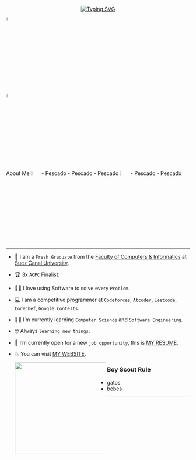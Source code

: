 <div align="center" width=100%>
  
[![Typing SVG](https://readme-typing-svg.demolab.com?font=Pixelify+Sans&size=36&pause=5000&color=F7F7F7&background=452A4777&center=true&vCenter=true&random=false&width=550&lines=%7C+Hi%2C+I'm+Evelyn+Barrantes+%7C)](https://git.io/typing-svg) 
</div>
<img src="https://pixeldolls.net/images/dolls/1/magician-girl-doll253_7_14_2007.gif" width=5%>
<p><img src="https://pixeldolls.net/images/dolls/1/magician-girl-doll253_7_14_2007.gif" width=5%></p>
About Me 
<img src="https://pixeldolls.net/images/dolls/1/magician-girl-doll253_7_14_2007.gif" width=5%>
- Pescado
- Pescado
- Pescado <img src="https://pixeldolls.net/images/dolls/1/magician-girl-doll253_7_14_2007.gif" width=5%>
- Pescado
- Pescado

---

 - :school: I am a `Fresh Graduate` from the [Faculty of Computers & Informatics](http://suez.edu.eg/ar/%d9%83%d9%84%d9%8a%d8%a9-%d8%a7%d9%84%d8%ad%d8%a7%d8%b3%d8%a8%d8%a7%d8%aa-%d9%88%d8%a7%d9%84%d9%85%d8%b9%d9%84%d9%88%d9%85%d8%a7%d8%aa/) at [Suez Canal University](http://suez.edu.eg/ar/).
- :trophy: 3x `ACPC` Finalist.
- :technologist: I love using Software to solve every `Problem`.
- :computer: I am a competitive programmer at `Codeforces`, `Atcoder`, `Leetcode`, `Codechef`, `Google Contests`.
- :student: I’m currently learning `Computer Science` and `Software Engineering`.
- :nerd_face: Always `learning new things`.
- :thinking: I’m currently open for a new `job opportunity`, this is [MY RESUME](http://lnkiy.in/Ahmed_Hossam_Resume).
- :boom: You can visit [MY WEBSITE](https://cutt.ly/Ahmed_Hossam_Website).

  <img width="250" align='left' src="https://github.com/WaylonWalker/WaylonWalker/blob/main/icon/hacktoberfest.png?raw=true">
</p>
 
### Boy Scout Rule

- gatos
- bebes
 ---
<!--
**evepy/evepy** is a ✨ _special_ ✨ repository because its `README.md` (this file) appears on your GitHub profile.

Here are some ideas to get you started:

- 🔭 I’m currently working on ...
- 🌱 I’m currently learning ...
- 👯 I’m looking to collaborate on ...
- 🤔 I’m looking for help with ...
- 💬 Ask me about ...
- 📫 How to reach me: ...
- 😄 Pronouns: ...
- ⚡ Fun fact: ...
-->
